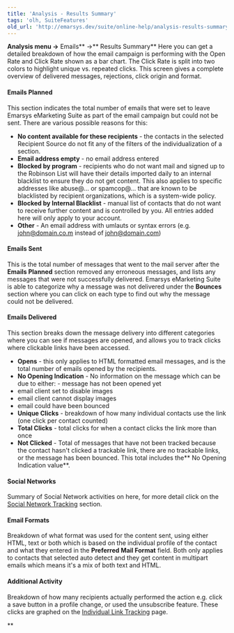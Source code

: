 ```yaml
---
title: 'Analysis - Results Summary'
tags: 'olh, SuiteFeatures'
old_url: 'http://emarsys.dev/suite/online-help/analysis-results-summary/'
---
```


**Analysis menu ->** Emails** ->** Results Summary** Here you can get a detailed breakdown of how the email campaign is performing with the Open Rate and Click Rate shown as a bar chart. The Click Rate is split into two colors to highlight unique vs. repeated clicks. This screen gives a complete overview of delivered messages, rejections, click origin and format.

#### Emails Planned

 This section indicates the total number of emails that were set to leave Emarsys eMarketing Suite as part of the email campaign but could not be sent. There are various possible reasons for this:

- **No content available for these recipients** - the contacts in the selected Recipient Source do not fit any of the filters of the individualization of a section.
- **Email address empty** - no email address entered
- **Blocked by program** - recipients who do not want mail and signed up to the Robinson List will have their details imported daily to an internal blacklist to ensure they do not get content. This also applies to specific addresses like abuse@... or spamcop@... that are known to be blacklisted by recipient organizations, which is a system-wide policy.
- **Blocked by Internal Blacklist** - manual list of contacts that do not want to receive further content and is controlled by you. All entries added here will only apply to your account.
- **Other** - An email address with umlauts or syntax errors (e.g. john@domain.co.m instead of john@domain.com)

#### Emails Sent

 This is the total number of messages that went to the mail server after the **Emails Planned** section removed any erroneous messages, and lists any messages that were not successfully delivered. Emarsys eMarketing Suite is able to categorize why a message was not delivered under the **Bounces** section where you can click on each type to find out why the message could not be delivered.

#### Emails Delivered

 This section breaks down the message delivery into different categories where you can see if messages are opened, and allows you to track clicks where clickable links have been accessed.

- **Opens** - this only applies to HTML formatted email messages, and is the total number of emails opened by the recipients.
- **No Opening Indication** - No information on the message which can be due to either: - message has not been opened yet
- email client set to disable images
- email client cannot display images
- email could have been bounced
- **Unique Clicks** - breakdown of how many individual contacts use the link (one click per contact counted)
- **Total Clicks** - total clicks for when a contact clicks the link more than once
- **Not Clicked** - Total of messages that have not been tracked because the contact hasn't clicked a trackable link, there are no trackable links, or the message has been bounced. This total includes the** No Opening Indication value**.

#### Social Networks

 Summary of Social Network activities on here, for more detail click on the [Social Network Tracking](/olh/analysis-social-network-tracking.md "Analysis – Social Network Tracking") section.

#### Email Formats

 Breakdown of what format was used for the content sent, using either HTML, text or both which is based on the individual profile of the contact and what they entered in the **Preferred Mail Format** field. Both only applies to contacts that selected auto detect and they get content in multipart emails which means it's a mix of both text and HTML.

#### Additional Activity

 Breakdown of how many recipients actually performed the action e.g. click a save button in a profile change, or used the unsubscribe feature. These clicks are graphed on the [Individual Link Tracking](/olh/analysis-individual-link-tracking.md "Analysis – Individual Link Tracking") page.

**